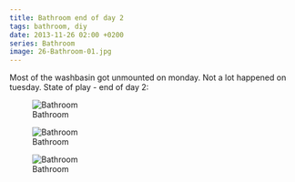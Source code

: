 ```yaml
---
title: Bathroom end of day 2
tags: bathroom, diy
date: 2013-11-26 02:00 +0200
series: Bathroom
image: 26-Bathroom-01.jpg
---
```


Most of the washbasin got unmounted on monday. Not a lot happened on tuesday. State of play - end of day 2:

<figure class="figure w-100 text-center">
  <img class="figure-img img-fluid rounded" src="/images/posts/2013/11/26-Bathroom-01.jpg" title="Bathroom" alt="Bathroom"/>
  <figcaption class="figure-caption">Bathroom</figcaption>
</figure>

<figure class="figure w-100 text-center">
  <img class="figure-img img-fluid rounded" src="/images/posts/2013/11/26-Bathroom-02.jpg" title="Bathroom" alt="Bathroom"/>
  <figcaption class="figure-caption">Bathroom</figcaption>
</figure>

<figure class="figure w-100 text-center">
  <img class="figure-img img-fluid rounded" src="/images/posts/2013/11/26-Bathroom-03.jpg" title="Bathroom" alt="Bathroom"/>
  <figcaption class="figure-caption">Bathroom</figcaption>
</figure>
